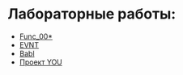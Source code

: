 # Лабораторные работы:
- [Func_00*](https://github.com/Lazarenko-Alexandr/ITMO-magister/blob/master/Functions.md)
- [EVNT](https://github.com/Lazarenko-Alexandr/ITMO-magister/blob/master/Customs.md)
- [Babl](https://github.com/Lazarenko-Alexandr/ITMO-magister/blob/master/Babl.md)
- [Проект YOU](https://github.com/Lazarenko-Alexandr/YouTube)
